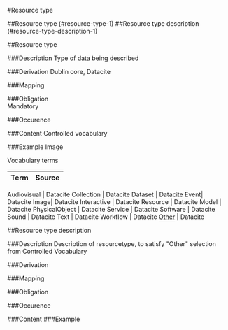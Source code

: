 #Resource type

##Resource type (#resource-type-1)
##Resource type description (#resource-type-description-1)


##Resource type  

###Description
Type of data being described 

###Derivation
Dublin core, Datacite

###Mapping
 

###Obligation	
Mandatory 

###Occurence	


###Content 
Controlled vocabulary

###Example
Image

Vocabulary terms

Term | Source
-----|---------

Audiovisual | Datacite
Collection | Datacite
Dataset | Datacite
Event| Datacite
Image| Datacite
Interactive | Datacite
Resource | Datacite
Model | Datacite
PhysicalObject | Datacite
Service | Datacite
Software | Datacite
Sound | Datacite
Text | Datacite
Workflow | Datacite
[Other](#other-1) | Datacite




##Resource type description  

###Description
Description of resourcetype, to satisfy "Other" selection from Controlled Vocabulary 

###Derivation


###Mapping
 

###Obligation	
 

###Occurence	


###Content 
###Example
